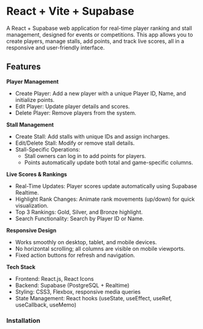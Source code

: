 # React + Vite + Supabase

A React + Supabase web application for real-time player ranking and stall management, designed for events or competitions. This app allows you to create players, manage stalls, add points, and track live scores, all in a responsive and user-friendly interface.

## Features
__Player Management__
- Create Player: Add a new player with a unique Player ID, Name, and initialize points.<br>
- Edit Player: Update player details and scores.<br>
- Delete Player: Remove players from the system.

__Stall Management__
- Create Stall: Add stalls with unique IDs and assign incharges.<br>
- Edit/Delete Stall: Modify or remove stall details.<br>
- Stall-Specific Operations:<br>
  - Stall owners can log in to add points for players.<br>
  - Points automatically update both total and game-specific columns.

__Live Scores & Rankings__
- Real-Time Updates: Player scores update automatically using Supabase Realtime.<br>
- Highlight Rank Changes: Animate rank movements (up/down) for quick visualization.<br>
- Top 3 Rankings: Gold, Silver, and Bronze highlight.<br>
- Search Functionality: Search by Player ID or Name.<br>

__Responsive Design__
- Works smoothly on desktop, tablet, and mobile devices.<br>
- No horizontal scrolling; all columns are visible on mobile viewports.<br>
- Fixed action buttons for refresh and navigation.<br>

__Tech Stack__
- Frontend: React.js, React Icons<br>
- Backend: Supabase (PostgreSQL + Realtime)<br>
- Styling: CSS3, Flexbox, responsive media queries<br>
- State Management: React hooks (useState, useEffect, useRef, useCallback, useMemo)

### Installation
